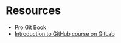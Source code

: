 # Resources
- [Pro Git Book](https://git-scm.com/book/en/v2)
- [Introduction to GitHub course on GitLab](https://lab.github.com/githubtraining/introduction-to-github)
